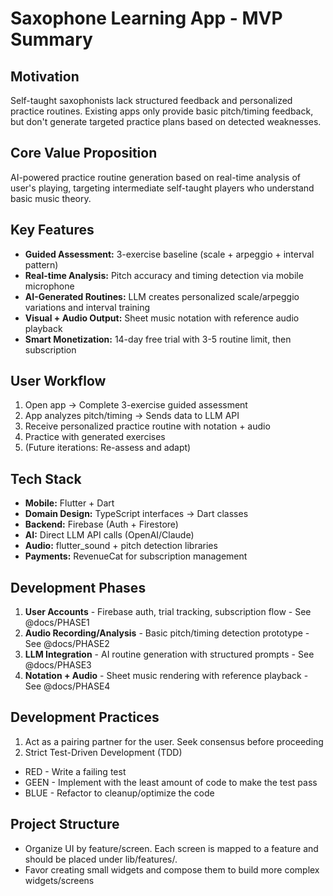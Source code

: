 # Saxophone Learning App - MVP Summary

## Motivation
Self-taught saxophonists lack structured feedback and personalized practice routines. Existing apps only provide basic pitch/timing feedback, but don't generate targeted practice plans based on detected weaknesses.

## Core Value Proposition
AI-powered practice routine generation based on real-time analysis of user's playing, targeting intermediate self-taught players who understand basic music theory.

## Key Features
- **Guided Assessment:** 3-exercise baseline (scale + arpeggio + interval pattern)
- **Real-time Analysis:** Pitch accuracy and timing detection via mobile microphone
- **AI-Generated Routines:** LLM creates personalized scale/arpeggio variations and interval training
- **Visual + Audio Output:** Sheet music notation with reference audio playback
- **Smart Monetization:** 14-day free trial with 3-5 routine limit, then subscription

## User Workflow
1. Open app → Complete 3-exercise guided assessment
2. App analyzes pitch/timing → Sends data to LLM API
3. Receive personalized practice routine with notation + audio
4. Practice with generated exercises
5. (Future iterations: Re-assess and adapt)

## Tech Stack
- **Mobile:** Flutter + Dart
- **Domain Design:** TypeScript interfaces → Dart classes
- **Backend:** Firebase (Auth + Firestore)
- **AI:** Direct LLM API calls (OpenAI/Claude)
- **Audio:** flutter_sound + pitch detection libraries
- **Payments:** RevenueCat for subscription management

## Development Phases
1. **User Accounts** - Firebase auth, trial tracking, subscription flow - See @docs/PHASE1
2. **Audio Recording/Analysis** - Basic pitch/timing detection prototype - See @docs/PHASE2
3. **LLM Integration** - AI routine generation with structured prompts - See @docs/PHASE3
4. **Notation + Audio** - Sheet music rendering with reference playback - See @docs/PHASE4

## Development Practices

1. Act as a pairing partner for the user. Seek consensus before proceeding
2. Strict Test-Driven Development (TDD)
  * RED - Write a failing test
  * GEEN - Implement with the least amount of code to make the test pass
  * BLUE - Refactor to cleanup/optimize the code

## Project Structure
- Organize UI by feature/screen. Each screen is mapped to a feature and should be placed under lib/features/<feature name>.
- Favor creating small widgets and compose them to build more complex widgets/screens